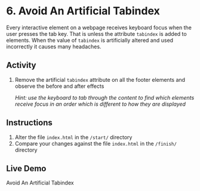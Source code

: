 # 6. Avoid An Artificial Tabindex
Every interactive element on a webpage receives keyboard focus when the user presses the tab key. That is unless the attribute `tabindex` is added to elements. When the value of `tabindex` is artificially altered and used incorrectly it causes many headaches.

## Activity
1. Remove the artificial `tabindex` attribute on all the footer elements and observe the before and after effects<p>
_Hint: use the keyboard to tab through the content to find which elements receive focus in an order which is different to how they are displayed_

## Instructions
1. Alter the file `index.html` in the `/start/` directory
1. Compare your changes against the file `index.html` in the `/finish/` directory

## Live Demo
Avoid An Artificial Tabindex
